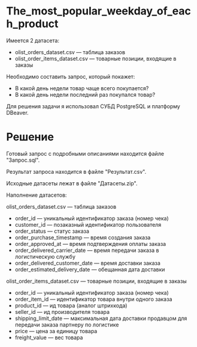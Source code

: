 # The_most_popular_weekday_of_each_product

Имеется 2 датасета:
- olist_orders_dataset.csv —  таблица заказов
- olist_order_items_dataset.csv —  товарные позиции, входящие в заказы

Необходимо составить запрос, который покажет:
- В какой день недели товар чаще всего покупается?
- В какой день недели последний раз покупался товар?

Для решения задачи я использовал СУБД PostgreSQL и платформу DBeaver.

# Решение

Готовый запрос с подробными описаниями находится файле "Запрос.sql".

Результат запроса находится в файле "Результат.csv".

Исходные датасеты лежат в файле "Датасеты.zip".

Наполнение датасетов:

olist_orders_dataset.csv —  таблица заказов
- order_id —  уникальный идентификатор заказа (номер чека)
- customer_id —  позаказный идентификатор пользователя
- order_status —  статус заказа
- order_purchase_timestamp —  время создания заказа
- order_approved_at —  время подтверждения оплаты заказа
- order_delivered_carrier_date —  время передачи заказа в логистическую службу
- order_delivered_customer_date —  время доставки заказа
- order_estimated_delivery_date —  обещанная дата доставки

olist_order_items_dataset.csv —  товарные позиции, входящие в заказы
- order_id —  уникальный идентификатор заказа (номер чека)
- order_item_id —  идентификатор товара внутри одного заказа
- product_id —  ид товара (аналог штрихкода)
- seller_id — ид производителя товара
- shipping_limit_date —  максимальная дата доставки продавцом для передачи заказа партнеру по логистике
- price —  цена за единицу товара
- freight_value —  вес товара
